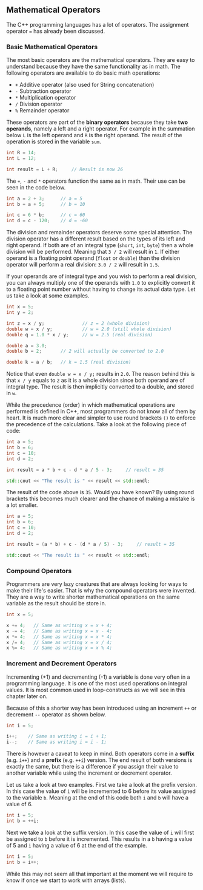 ## Mathematical Operators

The C++ programming languages has a lot of operators. The assignment operator `=` has already been discussed.

### Basic Mathematical Operators

The most basic operators are the mathematical operators. They are easy to understand because they have the same functionality as in math. The following operators are available to do basic math operations:

* `+` Additive operator (also used for String concatenation)
* `-` Subtraction operator
* `*` Multiplication operator
* `/` Division operator
* `%` Remainder operator

These operators are part of the **binary operators** because they take **two operands**, namely a left and a right operator. For example in the summation below `L` is the left operand and `R` is the right operand. The result of the operation is stored in the variable `sum`.

```c++
int R = 14;
int L = 12;

int result = L + R;     // Result is now 26
```

The `+`, `-` and `*` operators function the same as in math. Their use can be seen in the code below.

```c++
int a = 2 + 3;      // a = 5
int b = a + 5;      // b = 10

int c = 6 * b;      // c = 60
int d = c - 120;    // d = -60
```

The division and remainder operators deserve some special attention. The division operator has a different result based on the types of its left and right operand. If both are of an integral type (`short`, `int`, `byte`) then a whole division will be performed. Meaning that `3 / 2` will result in `1`. If either operand is a floating point operand (`float` or `double`) than the division operator will perform a real division: `3.0 / 2` will result in `1.5`.

If your operands are of integral type and you wish to perform a real division, you can always multiply one of the operands with `1.0` to explicitly convert it to a floating point number without having to change its actual data type. Let us take a look at some examples.

```c++
int x = 5;
int y = 2;

int z = x / y;              // z = 2 (whole division)
double w = x / y;           // w = 2.0 (still whole division)
double q = 1.0 * x / y;     // w = 2.5 (real division)

double a = 3.0;
double b = 2;       // 2 will actually be converted to 2.0

double k = a / b;   // k = 1.5 (real division)
```

Notice that even `double w = x / y;` results in `2.0`. The reason behind this is that `x / y` equals to `2` as it is a whole division since both operand are of integral type. The result is then implicitly converted to a double, and stored in `w`.

While the precedence (order) in which mathematical operations are performed is defined in C++, most programmers do not know all of them by heart. It is much more clear and simpler to use round brackets `()` to enforce the precedence of the calculations. Take a look at the following piece of code:

```c++
int a = 5;
int b = 6;
int c = 10;
int d = 2;

int result = a * b + c - d * a / 5 - 3;     // result = 35

std::cout << "The result is " << result << std::endl;
```

The result of the code above is `35`. Would you have known? By using round brackets this becomes much clearer and the chance of making a mistake is a lot smaller.

```c++
int a = 5;
int b = 6;
int c = 10;
int d = 2;

int result = (a * b) + c - (d * a / 5) - 3;     // result = 35

std::cout << "The result is " << result << std::endl;
```

### Compound Operators

Programmers are very lazy creatures that are always looking for ways to make their life's easier. That is why the compound operators were invented. They are a way to write shorter mathematical operations on the same variable as the result should be store in.

```c++
int x = 5;

x += 4;   // Same as writing x = x + 4;
x -= 4;   // Same as writing x = x - 4;
x *= 4;   // Same as writing x = x * 4;
x /= 4;   // Same as writing x = x / 4;
x %= 4;   // Same as writing x = x % 4;
```

### Increment and Decrement Operators

Incrementing (+1) and decrementing (-1) a variable is done very often in a programming language. It is one of the most used operations on integral values. It is most common used in loop-constructs as we will see in this chapter later on.

Because of this a shorter way has been introduced using an increment `++` or decrement `--` operator as shown below.

```c++
int i = 5;

i++;    // Same as writing i = i + 1;
i--;    // Same as writing i = i - 1;
```

There is however a caveat to keep in mind. Both operators come in a **suffix** (e.g. `i++`) and a **prefix** (e.g. `++i`) version. The end result of both versions is exactly the same, but there is a difference if you assign their value to another variable while using the increment or decrement operator.

Let us take a look at two examples. First we take a look at the prefix version. In this case the value of `i` will be incremented to 6 before its value assigned to the variable `b`. Meaning at the end of this code both `i` and `b` will have a value of 6.

```c++
int i = 5;
int b = ++i;
```

Next we take a look at the suffix version. In this case the value of `i` will first be assigned to `b` before it is incremented. This results in a `b` having a value of 5 and `i` having a value of 6 at the end of the example.

```c++
int i = 5;
int b = i++;
```

While this may not seem all that important at the moment we will require to know if once we start to work with arrays (lists).
